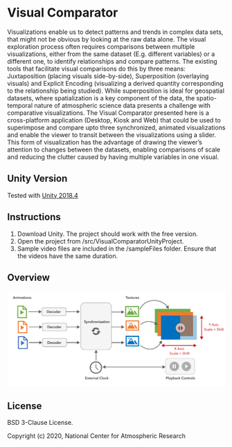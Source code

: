 # Visual Comparator

Visualizations enable us to detect patterns and trends in complex data sets, that might not be obvious by looking at the raw data alone. The visual exploration process often requires comparisons between multiple visualizations, either from the same dataset (E.g. different variables) or a different one, to identify relationships and compare patterns. The existing tools that facilitate visual comparisons do this by three means: Juxtaposition (placing visuals side-by-side), Superposition (overlaying visuals) and Explicit Encoding (visualizing a derived quantity corresponding to the relationship being studied). While superposition is ideal for geospatial datasets, where spatialization is a key component of the data, the spatio-temporal nature of atmospheric science data presents a challenge with comparative visualizations. The Visual Comparator presented here is a cross-platform application (Desktop, Kiosk and Web) that could be used to superimpose and compare upto three synchronized, animated visualizations and enable the viewer to transit between the visualizations using a slider. This form of visualization has the advantage of drawing the viewer’s attention to changes between the datasets, enabling comparisons of scale and reducing the clutter caused by having multiple variables in one visual.

## Unity Version

Tested with [Unity 2018.4](https://unity3d.com/get-unity/download/archive) 

## Instructions

1. Download Unity. The project should work with the free version. 
2. Open the project from /src/VisualComparatorUnityProject.
3. Sample video files are included in the /sampleFiles folder. Ensure that the videos have the same duration.

## Overview

![Overview Image](/docs/Figures/Overview.png)


## License

BSD 3-Clause License.

Copyright (c) 2020, National Center for Atmospheric Research

